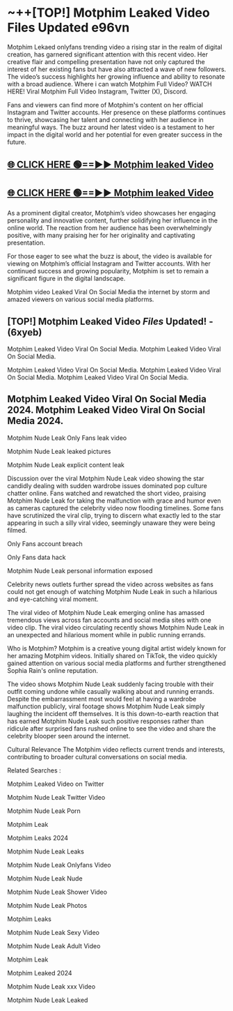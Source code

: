 # ~++[TOP!] Motphim Leaked Video Files Updated e96vn

 Motphim Lekaed onlyfans trending video a rising star in the realm of digital creation, has garnered significant attention with this recent video. Her creative flair and compelling presentation have not only captured the interest of her existing fans but have also attracted a wave of new followers. The video’s success highlights her growing influence and ability to resonate with a broad audience.
Where i can watch  Motphim Full Video? WATCH HERE! Viral  Motphim Full Video Instagram, Twitter (X), Discord.


Fans and viewers can find more of  Motphim's content on her official Instagram and Twitter accounts. Her presence on these platforms continues to thrive, showcasing her talent and connecting with her audience in meaningful ways. The buzz around her latest video is a testament to her impact in the digital world and her potential for even greater success in the future.


## [🌐 CLICK HERE 🟢==►►  Motphim leaked Video ](https://onlyclips.site?title=Motphim&ref=git)

## [🌐 CLICK HERE 🟢==►►  Motphim leaked Video ](https://onlyclips.site?title=Motphim&ref=git)


As a prominent digital creator,  Motphim’s video showcases her engaging personality and innovative content, further solidifying her influence in the online world. The reaction from her audience has been overwhelmingly positive, with many praising her for her originality and captivating presentation.

For those eager to see what the buzz is about, the video is available for viewing on  Motphim’s official Instagram and Twitter accounts. With her continued success and growing popularity,  Motphim is set to remain a significant figure in the digital landscape.


  Motphim video Leaked Viral On Social Media the internet by storm and amazed viewers on various social media platforms.


## [TOP!]  Motphim Leaked Video *Files* Updated! - (6xyeb) 

 Motphim Leaked Video Viral On Social Media. Motphim Leaked Video Viral On Social Media.

 Motphim Leaked Video Viral On Social Media. Motphim Leaked Video Viral On Social Media. Motphim Leaked Video Viral On Social Media.


##  Motphim Leaked Video Viral On Social Media 2024. Motphim Leaked Video Viral On Social Media 2024.
 Motphim Nude Leak Only Fans leak video

 Motphim Nude Leak leaked pictures

 Motphim Nude Leak explicit content leak

Discussion over the viral  Motphim Nude Leak video showing the star candidly dealing with sudden wardrobe issues dominated pop culture chatter online. Fans watched and rewatched the short video, praising  Motphim Nude Leak for taking the malfunction with grace and humor even as cameras captured the celebrity video now flooding timelines. Some fans have scrutinized the viral clip, trying to discern what exactly led to the star appearing in such a silly viral video, seemingly unaware they were being filmed.


Only Fans account breach

Only Fans data hack

 Motphim Nude Leak personal information exposed

Celebrity news outlets further spread the video across websites as fans could not get enough of watching  Motphim Nude Leak in such a hilarious and eye-catching viral moment.


The viral video of  Motphim Nude Leak emerging online has amassed tremendous views across fan accounts and social media sites with one video clip. The viral video circulating recently shows  Motphim Nude Leak in an unexpected and hilarious moment while in public running errands.


Who is  Motphim?  Motphim is a creative young digital artist widely known for her amazing  Motphim videos. Initially shared on TikTok, the video quickly gained attention on various social media platforms and further strengthened Sophia Rain's online reputation.

The video shows  Motphim Nude Leak suddenly facing trouble with their outfit coming undone while casually walking about and running errands. Despite the embarrassment most would feel at having a wardrobe malfunction publicly, viral footage shows  Motphim Nude Leak simply laughing the incident off themselves. It is this down-to-earth reaction that has earned  Motphim Nude Leak such positive responses rather than ridicule after surprised fans rushed online to see the video and share the celebrity blooper seen around the internet.

Cultural Relevance The  Motphim video reflects current trends and interests, contributing to broader cultural conversations on social media.

Related Searches :

 Motphim Leaked Video on Twitter

 Motphim Nude Leak Twitter Video

 Motphim Nude Leak Porn

 Motphim Leak 

 Motphim Leaks 2024

 Motphim Nude Leak Leaks

 Motphim Nude Leak Onlyfans Video

 Motphim Nude Leak Nude

 Motphim Nude Leak Shower Video

 Motphim Nude Leak Photos

 Motphim Leaks

 Motphim Nude Leak Sexy Video

 Motphim Nude Leak Adult Video

 Motphim Leak

 Motphim Leaked 2024

 Motphim Nude Leak xxx Video

 Motphim Nude Leak Leaked